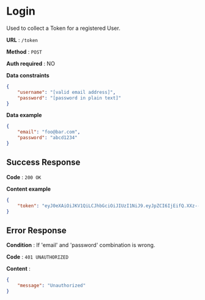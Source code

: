 # Login

Used to collect a Token for a registered User.

**URL** : `/token`

**Method** : `POST`

**Auth required** : NO

**Data constraints**

```json
{
    "username": "[valid email address]",
    "password": "[password in plain text]"
}
```

**Data example**

```json
{
    "email": "foo@bar.com",
    "password": "abcd1234"
}
```

## Success Response

**Code** : `200 OK`

**Content example**

```json
{
    "token": "eyJ0eXAiOiJKV1QiLCJhbGciOiJIUzI1NiJ9.eyJpZCI6IjEifQ.XXz--LjIepejxvconULjb_VuprHiQ2lu6SeXQJRi2Ns"
}
```

## Error Response

**Condition** : If 'email' and 'password' combination is wrong.

**Code** : `401 UNAUTHORIZED`

**Content** :

```json
{
    "message": "Unauthorized"
}
```
